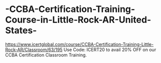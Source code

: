 # -CCBA-Certification-Training-Course-in-Little-Rock-AR-United-States-
https://www.icertglobal.com/course/CCBA-Certification-Training-Little-Rock-AR/Classroom/63/195        Use Code: ICERT20 to avail 20% OFF on our CCBA Certification Classroom Training.
